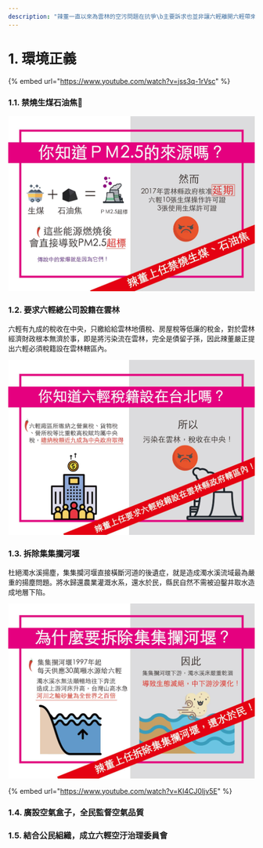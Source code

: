 ```yaml
---
description: "辣董一直以來為雲林的空污問題在抗爭\b主要訴求也並非讓六輕離開六輕帶來經濟效益以及工作機會但幾年過去，其負面效應也是大家都夠看見的空污、環境、健康等等的問題隨之而來因此，辣董將再一次提起我的政見「落實環境正義」經濟發展固然重要但辣董認為居民的健康以及養育我們的土地不是在經濟發展下的消耗品"
---
```


# 1. 環境正義

{% embed url="https://www.youtube.com/watch?v=jss3q-1rVsc" %}

### 1.1. 禁燒生煤石油焦

![](../.gitbook/assets/44733988_283113309201759_3284888397839073280_o.jpg)

### 1.2. 要求六輕總公司設籍在雲林

六輕有九成的稅收在中央，只繳給給雲林地價稅、房屋稅等低廉的稅金，對於雲林經濟財政根本無濟於事，即是將污染流在雲林，完全是債留子孫，因此辣董嚴正提出六輕必須稅籍設在雲林轄區內。

![](../.gitbook/assets/44798457_283113312535092_1908225833282043904_o.jpg)

### 1.3. 拆除集集攔河堰

杜絕濁水溪揚塵，集集攔河堰直接橫斷河道的後遺症，就是造成濁水溪流域最為嚴重的揚塵問題。將水歸還農業灌溉水系，還水於民，縣民自然不需被迫鑿井取水造成地層下陷。

![](../.gitbook/assets/44694803_283113292535094_6558469757400514560_o.jpg)

{% embed url="https://www.youtube.com/watch?v=KI4CJ0Ijv5E" %}

### 1.4. 廣設空氣盒子，全民監督空氣品質

### 1.5. 結合公民組織，成立六輕空汙治理委員會

